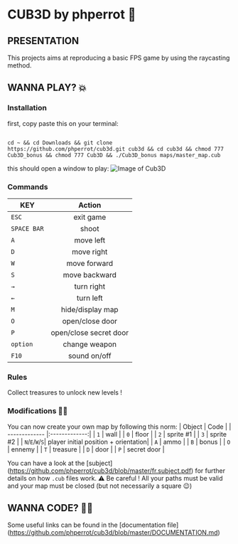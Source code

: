 # CUB3D by phperrot 🕺
## PRESENTATION

This projects aims at reproducing a basic FPS game by using the raycasting method.

## WANNA PLAY? 💥
### Installation

first, copy paste this on your terminal:

```shell

cd ~ && cd Downloads && git clone https://github.com/phperrot/cub3d.git cub3d && cd cub3d && chmod 777 Cub3D_bonus && chmod 777 Cub3D && ./Cub3D_bonus maps/master_map.cub

```
this should open a window to play:
![Image of Cub3D](https://github.com/phperrot/cub3d/blob/master/items/screen.png)

### Commands

| KEY           | Action        |
| ------------- |:-------------:|
| `ESC`         | exit game     |
| `SPACE BAR`   | shoot         |
| `A`           | move left     |
| `D`           | move right    |
| `W`           | move forward  |
| `S`           | move backward |
| `→`           | turn right    |
| `←`           | turn left     |
| `M`           | hide/display map|
| `O`           | open/close door|
| `P`           | open/close secret door|
| `option`      | change weapon |
| `F10`         | sound on/off |


### Rules

Collect treasures to unlock new levels !

### Modifications 👨‍🎨
You can now create your own map by following this norm:
| Object         | Code          |
| -------------  |:-------------:|
| `1`            | wall          |
| `0`            | floor         |
| `2`            | sprite #1     |
| `3`            | sprite #2     |
| `N`/`E`/`W`/`S`| player initial position + orientation|
| `A`            | ammo          |
| `B`            | bonus         |
| `O`            | ennemy        |
| `T`            | treasure      |
| `D`            | door          |
| `P`            | secret door   |

You can have a look at the [subject] (https://github.com/phperrot/cub3d/blob/master/fr.subject.pdf) for further details on how `.cub` files work.
⚠️ Be careful ! All your paths must be valid and your map must be closed (but not necessarily a square 😉)

## WANNA CODE?  👨‍💻

Some useful links can be found in the [documentation file] (https://github.com/phperrot/cub3d/blob/master/DOCUMENTATION.md)

